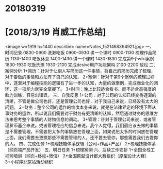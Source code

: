 # 20180319

# [2018/3/19 肖威工作总结]
<image w=1919 h=1440 describe= name=Notes_1521468364921.jpg>
一、时间记录
0830-0900 洗漱吃饭
0900-0930 讲一个课时
0900-1130 梳理作品简历
1130-1400 吃饭休息
1400-1430 讲一个课时
1430-1830 完成第9个wiki案例
1830-1930 吃饭洗漱
1930-2100 完成desive用户功能架构
2100-2200 放松
二、案例分析
1+简历：针对于让别人写简历这一件事情，将自己的简历完成了梳理，对于要做的事情和方法有了自己的认知。
2+案例：针对于第9个案例的梳理过程中，逐渐对于编程技能的逻辑有了进一步的认知，大量的做案例，完成商业化的闭环，这一项能力就完全掌握了。
3+时间：晚上比较适合看书，而不适合高强度的脑力训练，容易出错误。
三、自我反思
1+公司：对于公司的认知已经变得逐渐的清晰，不管是做公司也好，还是管理公司也好，对于我自己来说，已经没有太大的问题。
2+财务：整个公司的运作的维度本身来说，就是在法律界定的环境下面从事财务的运作，所以说我们需要对于财务有更清晰的认知，然后通过财务的思维方法来思考整个事情的人财物信息的调动。
3+管理：针对于管理公司来说，或者管理货币基金来说，或者管理相应的信息来说，我个人觉得，我们最应该去做的事情是不需要管理，不需要把太多的事情放在管理上面，如果说把太多的时间放在管理上面，我们需要去更换那些不需要管理的人，还不要去管你，那些需要我们去管你的人。
四、完成任务
1+梳理技能体系逻辑（公司+作品+产品）
2+梳理技能体系（网页端产品开发）
五、明日任务
1+梳理案例
六、后续工作安排
1+全国全栈工程师培训（网页+移动+微信）
2+全国原型设计都大赛组织（原型设计大赛）
3+小程序北京站活动组织
